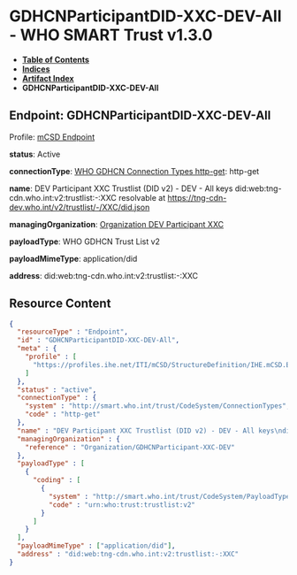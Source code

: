 # GDHCNParticipantDID-XXC-DEV-All - WHO SMART Trust v1.3.0

* [**Table of Contents**](toc.md)
* [**Indices**](indices.md)
* [**Artifact Index**](artifacts.md)
* **GDHCNParticipantDID-XXC-DEV-All**

## Endpoint: GDHCNParticipantDID-XXC-DEV-All

Profile: [mCSD Endpoint](https://profiles.ihe.net/ITI/mCSD/4.0.0/StructureDefinition-IHE.mCSD.Endpoint.html)

**status**: Active

**connectionType**: [WHO GDHCN Connection Types http-get](CodeSystem-ConnectionTypes.md#ConnectionTypes-http-get): http-get

**name**: DEV Participant XXC Trustlist (DID v2) - DEV - All keys did:web:tng-cdn.who.int:v2:trustlist:-:XXC resolvable at https://tng-cdn-dev.who.int/v2/trustlist/-/XXC/did.json

**managingOrganization**: [Organization DEV Participant XXC](Organization-GDHCNParticipant-XXC-DEV.md)

**payloadType**: WHO GDHCN Trust List v2

**payloadMimeType**: application/did

**address**: did:web:tng-cdn.who.int:v2:trustlist:-:XXC



## Resource Content

```json
{
  "resourceType" : "Endpoint",
  "id" : "GDHCNParticipantDID-XXC-DEV-All",
  "meta" : {
    "profile" : [
      "https://profiles.ihe.net/ITI/mCSD/StructureDefinition/IHE.mCSD.Endpoint"
    ]
  },
  "status" : "active",
  "connectionType" : {
    "system" : "http://smart.who.int/trust/CodeSystem/ConnectionTypes",
    "code" : "http-get"
  },
  "name" : "DEV Participant XXC Trustlist (DID v2) - DEV - All keys\ndid:web:tng-cdn.who.int:v2:trustlist:-:XXC\nresolvable at https://tng-cdn-dev.who.int/v2/trustlist/-/XXC/did.json",
  "managingOrganization" : {
    "reference" : "Organization/GDHCNParticipant-XXC-DEV"
  },
  "payloadType" : [
    {
      "coding" : [
        {
          "system" : "http://smart.who.int/trust/CodeSystem/PayloadTypes",
          "code" : "urn:who:trust:trustlist:v2"
        }
      ]
    }
  ],
  "payloadMimeType" : ["application/did"],
  "address" : "did:web:tng-cdn.who.int:v2:trustlist:-:XXC"
}

```
